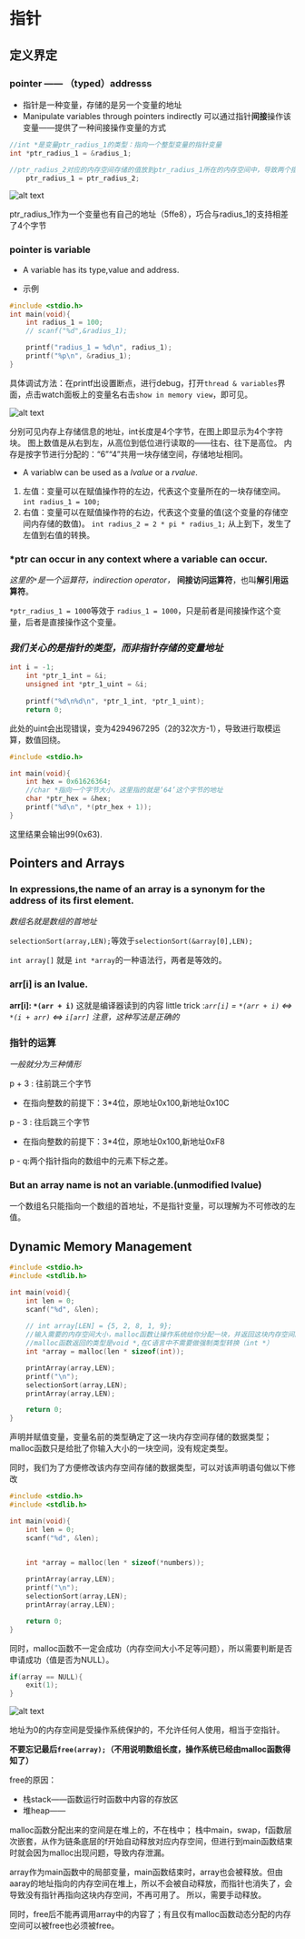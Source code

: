 # 指针

## 定义界定

### pointer —— （typed）addresss

- 指针是一种变量，存储的是另一个变量的地址
- Manipulate variables through pointers indirectly 可以通过指针**间接**操作该变量——提供了一种间接操作变量的方式
  
```c
//int *是变量ptr_radius_1的类型：指向一个整型变量的指针变量
int *ptr_radius_1 = &radius_1;
```

```c
//ptr_radius_2对应的内存空间存储的值放到ptr_radius_1所在的内存空间中，导致两个指针变量同时指向一个变量
    ptr_radius_1 = ptr_radius_2;
```

![alt text](image-1.png)

ptr_radius_1作为一个变量也有自己的地址（5ffe8），巧合与radius_1的支持相差了4个字节

### pointer is variable

- A variable has its type,value and address.

- 示例
  
```c
#include <stdio.h>
int main(void){
    int radius_1 = 100;
    // scanf("%d",&radius_1);

    printf("radius_1 = %d\n", radius_1);
    printf("%p\n", &radius_1);
}
```

具体调试方法：在printf出设置断点，进行debug，打开`thread & variables`界面，点击watch面板上的变量名右击`show in memory view`，即可见。

![alt text](image.png)

分别可见内存上存储信息的地址，int长度是4个字节，在图上即显示为4个字符块。
图上数值是从右到左，从高位到低位进行读取的——往右、往下是高位。
内存是按字节进行分配的：“6”“4”共用一块存储空间，存储地址相同。

- A variablw can be used as a *lvalue* or a *rvalue*.

1. 左值：变量可以在赋值操作符的左边，代表这个变量所在的一块存储空间。`int radius_1 = 100;`
2. 右值：变量可以在赋值操作符的右边，代表这个变量的值(这个变量的存储空间内存储的数值)。
`int radius_2 = 2 * pi * radius_1;`
从上到下，发生了左值到右值的转换。

### *ptr can occur in any context where a variable can occur.

*这里的`*`是一个运算符，indirection operator，* **间接访问运算符**，也叫**解引用运算符**。

`*ptr_radius_1 = 1000`等效于 `radius_1 = 1000`，只是前者是间接操作这个变量，后者是直接操作这个变量。

### ***我们关心的是指针的类型，而非指针存储的变量地址***

```c
int i = -1;
    int *ptr_1_int = &i;
    unsigned int *ptr_1_uint = &i;
    
    printf("%d\n%d\n", *ptr_1_int, *ptr_1_uint);
    return 0;
```

此处的uint会出现错误，变为4294967295（2的32次方-1），导致进行取模运算，数值回绕。

```c
#include <stdio.h>

int main(void){
    int hex = 0x61626364;
    //char *指向一个字节大小，这里指的就是‘64’这个字节的地址
    char *ptr_hex = &hex;
    printf("%d\n", *(ptr_hex + 1));
}
```

这里结果会输出99(0x63).

## Pointers and Arrays

### In expressions,the name of an array is a synonym for the address of its first element.

*数组名就是数组的首地址*

`selectionSort(array,LEN);`等效于`selectionSort(&array[0],LEN);`

`int array[]` 就是 `int *array`的一种语法行，两者是等效的。

### arr[i] is an lvalue.

**arr[i]: `*(arr + i)`**
这就是编译器读到的内容
little trick :*`arr[i]` = `*(arr + i)` <=> `*(i + arr)` <=> `i[arr]` 
注意，这种写法是正确的*

### 指针的运算

*一般就分为三种情形*

p + 3 : 往前跳三个字节

- 在指向整数的前提下：3*4位，原地址0x100,新地址0x10C

p - 3 : 往后跳三个字节

- 在指向整数的前提下：3*4位，原地址0x100,新地址0xF8

p - q:两个指针指向的数组中的元素下标之差。

### But an array name is not an variable.(unmodified lvalue)

一个数组名只能指向一个数组的首地址，不是指针变量，可以理解为不可修改的左值。

## Dynamic Memory Management

```c
#include <stdio.h>
#include <stdlib.h>

int main(void){
    int len = 0;
    scanf("%d", &len);
    
    // int array[LEN] = {5, 2, 8, 1, 9};
    //输入需要的内存空间大小，malloc函数让操作系统给你分配一块，并返回这块内存空间的首地址
    //malloc函数返回的类型是void *,在C语言中不需要做强制类型转换（int *）
    int *array = malloc(len * sizeof(int));

    printArray(array,LEN);
    printf("\n");
    selectionSort(array,LEN);
    printArray(array,LEN);

    return 0;
}
```

声明并赋值变量，变量名前的类型确定了这一块内存空间存储的数据类型；malloc函数只是给批了你输入大小的一块空间，没有规定类型。

同时，我们为了方便修改该内存空间存储的数据类型，可以对该声明语句做以下修改

```c
#include <stdio.h>
#include <stdlib.h>

int main(void){
    int len = 0;
    scanf("%d", &len);
    

    int *array = malloc(len * sizeof(*numbers));

    printArray(array,LEN);
    printf("\n");
    selectionSort(array,LEN);
    printArray(array,LEN);

    return 0;
}
```

同时，malloc函数不一定会成功（内存空间大小不足等问题），所以需要判断是否申请成功（值是否为NULL）。

```c
if(array == NULL){
    exit(1);
}
```

![alt text](image-2.png)

地址为0的内存空间是受操作系统保护的，不允许任何人使用，相当于空指针。

**不要忘记最后`free(array);`（不用说明数组长度，操作系统已经由malloc函数得知了）**

 free的原因：

- 栈stack——函数运行时函数中内容的存放区
- 堆heap——
  
malloc函数分配出来的空间是在堆上的，不在栈中；
栈中main，swap，f函数层次嵌套，从作为链条底层的f开始自动释放对应内存空间，但进行到main函数结束时就会因为malloc出现问题，导致内存泄漏。
  
array作为main函数中的局部变量，main函数结束时，array也会被释放。但由aaray的地址指向的内存空间在堆上，所以不会被自动释放，而指针也消失了，会导致没有指针再指向这块内存空间，不再可用了。
  所以，需要手动释放。

同时，free后不能再调用array中的内容了；有且仅有malloc函数动态分配的内存空间可以被free也必须被free。
